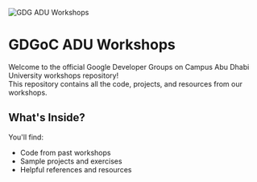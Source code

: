 ![GDG ADU Workshops](https://drive.google.com/uc?export=view&id=1-APMUvqbvmd8fvcxZomDb-jp4mN-y23Y)
# GDGoC ADU Workshops

Welcome to the official Google Developer Groups on Campus Abu Dhabi University workshops repository!  
This repository contains all the code, projects, and resources from our workshops.

## What's Inside?
You'll find:
- Code from past workshops
- Sample projects and exercises
- Helpful references and resources
